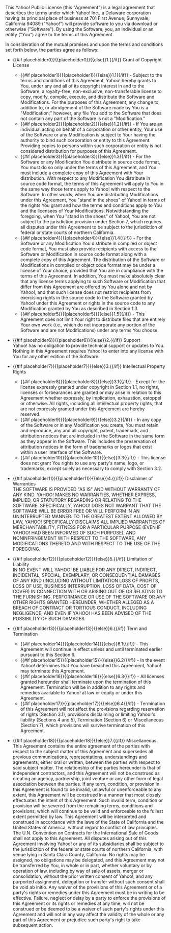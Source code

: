 This Yahoo! Public License (this &quot;Agreement&quot;) is a legal agreement that describes the terms under which Yahoo! Inc., a Delaware corporation having its principal place of business at 701 First Avenue, Sunnyvale, California 94089 (&quot;Yahoo!&quot;) will provide software to you via download or otherwise (&quot;Software&quot;). By using the Software, you, an individual or an entity (&quot;You&quot;) agree to the terms of this Agreement.

In consideration of the mutual promises and upon the terms and conditions set forth below, the parties agree as follows:

* {{#if placeholder0}}{{placeholder0}}{{else}}1.{{/if}} Grant of Copyright License
  * {{#if placeholder1}}{{placeholder1}}{{else}}1.1{{/if}} - Subject to the terms and conditions of this Agreement, Yahoo! hereby grants to You, under any and all of its copyright interest in and to the Software, a royalty-free, non-exclusive, non-transferable license to copy, modify, compile, execute, and distribute the Software and Modifications. For the purposes of this Agreement, any change to, addition to, or abridgement of the Software made by You is a &quot;Modification;&quot; however, any file You add to the Software that does not contain any part of the Software is not a &quot;Modification.&quot;
  * {{#if placeholder2}}{{placeholder2}}{{else}}1.2{{/if}} - If You are an individual acting on behalf of a corporation or other entity, Your use of the Software or any Modification is subject to Your having the authority to bind such corporation or entity to this Agreement. Providing copies to persons within such corporation or entity is not considered distribution for purposes of this Agreement.
  * {{#if placeholder3}}{{placeholder3}}{{else}}1.3{{/if}} - For the Software or any Modification You distribute in source code format, You must do so only under the terms of this Agreement, and You must include a complete copy of this Agreement with Your distribution. With respect to any Modification You distribute in source code format, the terms of this Agreement will apply to You in the same way those terms apply to Yahoo! with respect to the Software. In other words, when You are distributing Modifications under this Agreement, You &quot;stand in the shoes&quot; of Yahoo! in terms of the rights You grant and how the terms and conditions apply to You and the licensees of Your Modifications. Notwithstanding the foregoing, when You &quot;stand in the shoes&quot; of Yahoo!, You are not subject to the jurisdiction provision under Section 7, which requires all disputes under this Agreement to be subject to the jurisdiction of federal or state courts of northern California.
  * {{#if placeholder4}}{{placeholder4}}{{else}}1.4{{/if}} - For the Software or any Modification You distribute in compiled or object code format, You must also provide recipients with access to the Software or Modification in source code format along with a complete copy of this Agreement. The distribution of the Software or Modifications in compiled or object code format may be under a license of Your choice, provided that You are in compliance with the terms of this Agreement. In addition, You must make absolutely clear that any license terms applying to such Software or Modification that differ from this Agreement are offered by You alone and not by Yahoo!, and that such license does not restrict recipients from exercising rights in the source code to the Software granted by Yahoo! under this Agreement or rights in the source code to any Modification granted by You as described in Section 1.3.
  * {{#if placeholder5}}{{placeholder5}}{{else}}1.5{{/if}} - This Agreement does not limit Your right to distribute files that are entirely Your own work (i.e., which do not incorporate any portion of the Software and are not Modifications) under any terms You choose.

* {{#if placeholder6}}{{placeholder6}}{{else}}2.{{/if}} Support   
   Yahoo! has no obligation to provide technical support or updates to You. Nothing in this Agreement requires Yahoo! to enter into any license with You for any other edition of the Software.
* {{#if placeholder7}}{{placeholder7}}{{else}}3.{{/if}} Intellectual Property Rights
  * {{#if placeholder8}}{{placeholder8}}{{else}}3.1{{/if}} - Except for the license expressly granted under copyright in Section 1.1, no rights, licenses or forbearances are granted or may arise in relation to this Agreement whether expressly, by implication, exhaustion, estoppel or otherwise. All rights, including all intellectual property rights, that are not expressly granted under this Agreement are hereby reserved.
  * {{#if placeholder9}}{{placeholder9}}{{else}}3.2{{/if}} - In any copy of the Software or in any Modification you create, You must retain and reproduce, any and all copyright, patent, trademark, and attribution notices that are included in the Software in the same form as they appear in the Software. This includes the preservation of attribution notices in the form of trademarks or logos that exist within a user interface of the Software.
  * {{#if placeholder10}}{{placeholder10}}{{else}}3.3{{/if}} - This license does not grant You rights to use any party's name, logo, or trademarks, except solely as necessary to comply with Section 3.2.

* {{#if placeholder11}}{{placeholder11}}{{else}}4.{{/if}} Disclaimer of Warranties   
   THE SOFTWARE IS PROVIDED &quot;AS IS&quot; AND WITHOUT WARRANTY OF ANY KIND. YAHOO! MAKES NO WARRANTIES, WHETHER EXPRESS, IMPLIED, OR STATUTORY REGARDING OR RELATING TO THE SOFTWARE. SPECIFICALLY, YAHOO! DOES NOT WARRANT THAT THE SOFTWARE WILL BE ERROR FREE OR WILL PERFORM IN AN UNINTERRUPTED MANNER. TO THE GREATEST EXTENT ALLOWED BY LAW, YAHOO! SPECIFICALLY DISCLAIMS ALL IMPLIED WARRANTIES OF MERCHANTABILITY, FITNESS FOR A PARTICULAR PURPOSE (EVEN IF YAHOO! HAD BEEN INFORMED OF SUCH PURPOSE), AND NONINFRINGEMENT WITH RESPECT TO THE SOFTWARE, ANY MODIFICATIONS THERETO AND WITH RESPECT TO THE USE OF THE FOREGOING.
* {{#if placeholder12}}{{placeholder12}}{{else}}5.{{/if}} Limitation of Liability   
   IN NO EVENT WILL YAHOO! BE LIABLE FOR ANY DIRECT, INDIRECT, INCIDENTAL, SPECIAL, EXEMPLARY, OR CONSEQUENTIAL DAMAGES OF ANY KIND (INCLUDING WITHOUT LIMITATION LOSS OF PROFITS, LOSS OF USE, BUSINESS INTERRUPTION, LOSS OF DATA, COST OF COVER) IN CONNECTION WITH OR ARISING OUT OF OR RELATING TO THE FURNISHING, PERFORMANCE OR USE OF THE SOFTWARE OR ANY OTHER RIGHTS GRANTED HEREUNDER, WHETHER ALLEGED AS A BREACH OF CONTRACT OR TORTIOUS CONDUCT, INCLUDING NEGLIGENCE, AND EVEN IF YAHOO! HAS BEEN ADVISED OF THE POSSIBILITY OF SUCH DAMAGES.
* {{#if placeholder13}}{{placeholder13}}{{else}}6.{{/if}} Term and Termination
  * {{#if placeholder14}}{{placeholder14}}{{else}}6.1{{/if}} - This Agreement will continue in effect unless and until terminated earlier pursuant to this Section 6.
  * {{#if placeholder15}}{{placeholder15}}{{else}}6.2{{/if}} - In the event Yahoo! determines that You have breached this Agreement, Yahoo! may terminate this Agreement.
  * {{#if placeholder16}}{{placeholder16}}{{else}}6.3{{/if}} - All licenses granted hereunder shall terminate upon the termination of this Agreement. Termination will be in addition to any rights and remedies available to Yahoo! at law or equity or under this Agreement.
  * {{#if placeholder17}}{{placeholder17}}{{else}}6.4{{/if}} - Termination of this Agreement will not affect the provisions regarding reservation of rights (Section 3.1), provisions disclaiming or limiting Yahoo!'s liability (Sections 4 and 5), Termination (Section 6) or Miscellaneous (Section 7), which provisions will survive termination of this Agreement.

* {{#if placeholder18}}{{placeholder18}}{{else}}7.{{/if}} Miscellaneous   
   This Agreement contains the entire agreement of the parties with respect to the subject matter of this Agreement and supersedes all previous communications, representations, understandings and agreements, either oral or written, between the parties with respect to said subject matter. The relationship of the parties hereunder is that of independent contractors, and this Agreement will not be construed as creating an agency, partnership, joint venture or any other form of legal association between the parties. If any term, condition, or provision in this Agreement is found to be invalid, unlawful or unenforceable to any extent, this Agreement will be construed in a manner that most closely effectuates the intent of this Agreement. Such invalid term, condition or provision will be severed from the remaining terms, conditions and provisions, which will continue to be valid and enforceable to the fullest extent permitted by law. This Agreement will be interpreted and construed in accordance with the laws of the State of California and the United States of America, without regard to conflict of law principles. The U.N. Convention on Contracts for the International Sale of Goods shall not apply to this Agreement. All disputes arising out of this Agreement involving Yahoo! or any of its subsidiaries shall be subject to the jurisdiction of the federal or state courts of northern California, with venue lying in Santa Clara County, California. No rights may be assigned, no obligations may be delegated, and this Agreement may not be transferred by You, in whole or in part, whether voluntary or by operation of law, including by way of sale of assets, merger or consolidation, without the prior written consent of Yahoo!, and any purported assignment, delegation or transfer without such consent shall be void ab initio. Any waiver of the provisions of this Agreement or of a party's rights or remedies under this Agreement must be in writing to be effective. Failure, neglect or delay by a party to enforce the provisions of this Agreement or its rights or remedies at any time, will not be construed or be deemed to be a waiver of such party's rights under this Agreement and will not in any way affect the validity of the whole or any part of this Agreement or prejudice such party's right to take subsequent action.